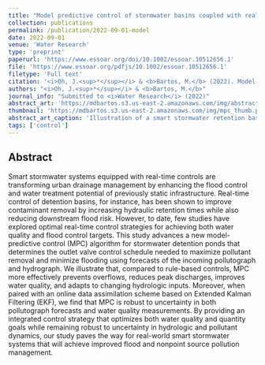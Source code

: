```yaml
---
title: "Model predictive control of stormwater basins coupled with real-time data assimilation enhances flood and pollution control under uncertainty" 
collection: publications
permalink: /publication/2022-09-01-model
date: 2022-09-01
venue: 'Water Research'
type: 'preprint'
paperurl: 'https://www.essoar.org/doi/10.1002/essoar.10512656.1'
file: 'https://www.essoar.org/pdfjs/10.1002/essoar.10512656.1'
filetype: 'Full text'
citation: '<i>Oh, J.<sup>*</sup></i> & <b>Bartos, M.</b> (2022). Model predictive control of stormwater basins coupled with real-time data assimilation enhances flood and pollution control under uncertainty (in preparation for <i>Water Research</i>).'
authors: "<i>Oh, J.<sup>*</sup></i> & <b>Bartos, M.</b>"
journal_info: "Submitted to <i>Water Research</i> (2022)"
abstract_art: 'https://mdbartos.s3.us-east-2.amazonaws.com/img/abstract_art_13.png'
thumbnail: 'https://mdbartos.s3.us-east-2.amazonaws.com/img/mpc_thumb.png'
abstract_art_caption: 'Illustration of a smart stormwater retention basin with real-time outlet valve control.'
tags: ['control']
---
```


## Abstract

Smart stormwater systems equipped with real-time controls are transforming urban drainage management by enhancing the flood control and water treatment potential of previously static infrastructure. Real-time control of detention basins, for instance, has been shown to improve contaminant removal by increasing hydraulic retention times while also reducing downstream flood risk. However, to date, few studies have explored optimal real-time control strategies for achieving both water quality and flood control targets. This study advances a new model-predictive control (MPC) algorithm for stormwater detention ponds that determines the outlet valve control schedule needed to maximize pollutant removal and minimize flooding using forecasts of the incoming pollutograph and hydrograph. We illustrate that, compared to rule-based controls, MPC more effectively prevents overflows, reduces peak discharges, improves water quality, and adapts to changing hydrologic inputs. Moreover, when paired with an online data assimilation scheme based on Extended Kalman Filtering (EKF), we find that MPC is robust to uncertainty in both pollutograph forecasts and water quality measurements. By providing an integrated control strategy that optimizes both water quality and quantity goals while remaining robust to uncertainty in hydrologic and pollutant dynamics, our study paves the way for real-world smart stormwater systems that will achieve improved flood and nonpoint source pollution management.
